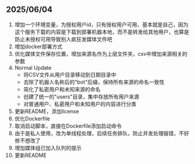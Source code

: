 ## 2025/06/04

1. 增加一个环境变量，为授权用户id，只有授权用户可用，基本就是自己，因为这个服务下载的内容是下载到部署机器本地，而不是转发给其他用户，也算是防止未授权可用导致别人疯狂发媒体文件吧
2. 增加docker部署方式
3. 优化媒体文件保存位置，增加来源名作为上层文件夹，csv中增加来源相关的参数
4. Normal Update
   - 将CSV文件从用户目录移动到日期目录中
   - 去除了机器人名称后的"bot"后缀，保持所有来源的命名一致性
   - 简化了私密用户和未知来源的命名
   - 创建了统一的"users"目录，集中存放所有用户来源
   - 对普通用户、私密用户和未知用户的内容进行分类
5. 更新README，添加license
6. 优化Dockerfile
7. 取消启动脚本，直接在Dockerfile添加启动命令
8. 由于是私人使用，改为单线程处理，后续任务排队，防止并发处理报错，不好修不想改了
9. 增加媒体组已加入队列的提示
10. 更新README
